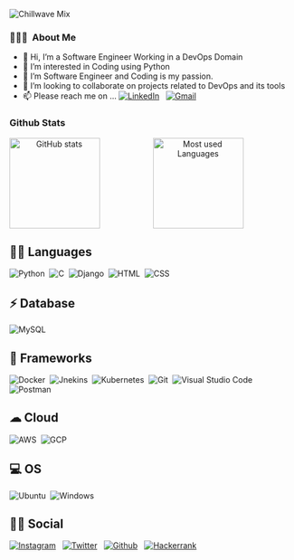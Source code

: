 ![Chillwave Mix](https://user-images.githubusercontent.com/40853082/120069492-0e45f000-c03b-11eb-8ea7-ba7a40e9c405.png)


### 👨🏻‍💻 &nbsp;About Me

- 👋 Hi, I’m a Software Engineer Working in a DevOps Domain
- 👀 I’m interested in Coding using Python
- 🌱 I’m Software Engineer and Coding is my passion.
- 💞️ I’m looking to collaborate on projects related to DevOps and its tools
- 📫 Please reach me on ...
      <a href="https://www.linkedin.com/in/sana-shahin-1924a6b8/"><img alt="LinkedIn" src="https://img.shields.io/badge/linkedin%20-%230077B5.svg?&style=flat&logo=linkedin&logoColor=white"/></a> &nbsp;
      <a href="mailto:sanashahin2225@gmail.com"><img alt="Gmail" src="https://img.shields.io/badge/Gmail-D14836?style=flat&logo=gmail&logoColor=white" /></a> &nbsp;

### Github Stats

<p align="center">
    <img align="left" src="https://github-readme-stats.vercel.app/api?username=sanashahin2225&show_icons=true&count_private=true&include_all_commits=true&theme=tokyonight&hide=contribs" alt="GitHub stats"  height="160px"/>
    <img align="center" src="https://github-readme-stats.vercel.app/api/top-langs/?username=sanashahin2225&layout=compact&langs_count=7&theme=nightowl" alt="Most used Languages" height="160px" />
</p>

## 👩‍💻 Languages

![Python](https://img.shields.io/badge/-Python-05122A?style=flat&logo=python)&nbsp;
![C](https://img.shields.io/badge/-C-05122A?style=flat&logo=C&logoColor=A8B9CC)&nbsp;
![Django](https://img.shields.io/badge/-Django-05122A?style=flat&logo=django&logoColor=092E20)&nbsp;
![HTML](https://img.shields.io/badge/-HTML-05122A?style=flat&logo=HTML5)&nbsp;
![CSS](https://img.shields.io/badge/-CSS-05122A?style=flat&logo=CSS3&logoColor=1572B6)&nbsp;

## ⚡ Database

![MySQL](https://img.shields.io/badge/MySQL-00000F?style=for-the-badge&logo=mysql&logoColor=white)&nbsp;

## 🚀 Frameworks

![Docker](https://img.shields.io/badge/Docker-2CA5E0?style=for-the-badge&logo=docker&logoColor=white)&nbsp;
![Jnekins](https://img.shields.io/badge/Jenkins-D24939?style=for-the-badge&logo=Jenkins&logoColor=white)&nbsp;
![Kubernetes](https://img.shields.io/badge/kubernetes-326ce5.svg?&style=for-the-badge&logo=kubernetes&logoColor=white)&nbsp;
![Git](https://img.shields.io/badge/Git-F05032?style=for-the-badge&logo=git&logoColor=white)&nbsp;
![Visual Studio Code](https://img.shields.io/badge/Visual_Studio_Code-0078D4?style=for-the-badge&logo=visual%20studio%20code&logoColor=white)&nbsp;
![Postman](https://img.shields.io/badge/Postman-FF6C37?style=for-the-badge&logo=Postman&logoColor=white)
      
## ☁ Cloud

![AWS](https://img.shields.io/badge/Amazon_AWS-232F3E?style=for-the-badge&logo=amazon-aws&logoColor=white)&nbsp;
![GCP](https://img.shields.io/badge/Google_Cloud-4285F4?style=for-the-badge&logo=google-cloud&logoColor=white)&nbsp;

## 💻 OS 

![Ubuntu](https://img.shields.io/badge/Ubuntu-E95420?style=for-the-badge&logo=ubuntu&logoColor=white)&nbsp;
![Windows](https://img.shields.io/badge/Windows-0078D6?style=for-the-badge&logo=windows&logoColor=white)&nbsp;

## 👨👩 Social

<a href="https://www.instagram.com/_sanashahin_"><img alt="Instagram" src="https://img.shields.io/badge/Instagram-E4405F?style=for-the-badge&logo=instagram&logoColor=white"/></a> &nbsp;
<a href="https://www.twitter.com/sanashahin22"><img alt="Twitter" src="https://img.shields.io/badge/Twitter-1DA1F2?style=for-the-badge&logo=twitter&logoColor=white"/></a> &nbsp;
<a href="https://www.github.com/sanashahin2225"><img alt="Github" src="https://img.shields.io/badge/GitHub-100000?style=for-the-badge&logo=github&logoColor=white"/></a> &nbsp;
<a href="https://www.hackerrank.com/sanashahin2225"><img alt="Hackerrank" src="https://img.shields.io/badge/-Hackerrank-2EC866?style=for-the-badge&logo=HackerRank&logoColor=white"/></a> &nbsp;

<!---
sanashahin2225/sanashahin2225 is a ✨ special ✨ repository because its `README.md` (this file) appears on your GitHub profile.
You can click the Preview link to take a look at your changes.
--->

